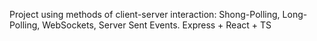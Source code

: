 Project using methods of client-server interaction: Shong-Polling, Long-Polling, WebSockets, Server Sent Events.
Express + React + TS